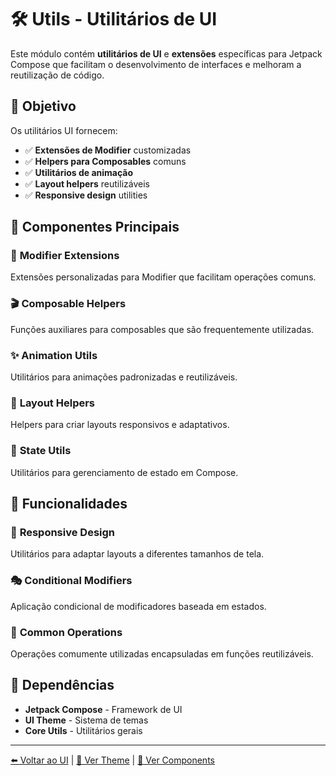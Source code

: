 # 🛠️ Utils - Utilitários de UI

Este módulo contém **utilitários de UI** e **extensões** específicas para Jetpack Compose que facilitam o desenvolvimento de interfaces e melhoram a reutilização de código.

## 🎯 Objetivo

Os utilitários UI fornecem:
- ✅ **Extensões de Modifier** customizadas
- ✅ **Helpers para Composables** comuns
- ✅ **Utilitários de animação** 
- ✅ **Layout helpers** reutilizáveis
- ✅ **Responsive design** utilities

## 🔧 Componentes Principais

### 📐 **Modifier Extensions**
Extensões personalizadas para Modifier que facilitam operações comuns.

### 🎬 **Composable Helpers**
Funções auxiliares para composables que são frequentemente utilizadas.

### ✨ **Animation Utils**
Utilitários para animações padronizadas e reutilizáveis.

### 📱 **Layout Helpers**
Helpers para criar layouts responsivos e adaptativos.

### 🔄 **State Utils**
Utilitários para gerenciamento de estado em Compose.

## 🎨 Funcionalidades

### 📐 **Responsive Design**
Utilitários para adaptar layouts a diferentes tamanhos de tela.

### 🎭 **Conditional Modifiers**
Aplicação condicional de modificadores baseada em estados.

### 🔧 **Common Operations**
Operações comumente utilizadas encapsuladas em funções reutilizáveis.

## 🔗 Dependências

- **Jetpack Compose** - Framework de UI
- **UI Theme** - Sistema de temas
- **Core Utils** - Utilitários gerais

---

[⬅️ Voltar ao UI](../README.md) | [🎨 Ver Theme](../theme/README.md) | [🧩 Ver Components](../components/README.md)